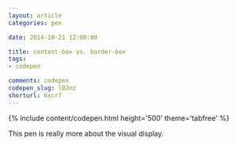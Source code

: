 ```yaml
---
layout: article
categories: pen

date: 2014-10-21 12:00:00

title: content-box vs. border-box
tags:
- codepen

comments: codepen
codepen_slug: lBJnz
shorturl: 6xcr7
---
```



{% include content/codepen.html height='500' theme='tabfree' %}

This pen is really more about the visual display.
